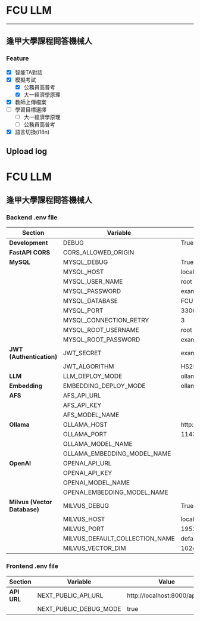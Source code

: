 # FCU LLM

---

## 逢甲大學課程問答機械人

### Feature
- [x] 智能TA對話
- [x] 模擬考試
  - [x] 公務員高普考
  - [x] 大一經濟學原理
- [x] 教師上傳檔案
- [ ] 學習目標選擇
  - [ ] 大一經濟學原理
  - [ ] 公務員高普考
- [x] 語言切換(i18n)

## Upload log

# FCU LLM

## 逢甲大學課程問答機械人

### Backend .env file
| **Section**                  | **Variable**                   | **Value**        |
| ---------------------------- | ------------------------------ | ---------------- |
| **Development**              | DEBUG                          | True             |
| **FastAPI CORS**             | CORS_ALLOWED_ORIGIN            |                  |
| **MySQL**                    | MYSQL_DEBUG                    | True             |
|                              | MYSQL_HOST                     | localhost        |
|                              | MYSQL_USER_NAME                | root             |
|                              | MYSQL_PASSWORD                 | example_password |
|                              | MYSQL_DATABASE                 | FCU              |
|                              | MYSQL_PORT                     | 3306             |
|                              | MYSQL_CONNECTION_RETRY         | 3                |
|                              | MYSQL_ROOT_USERNAME            | root             |
|                              | MYSQL_ROOT_PASSWORD            | example_password |
| **JWT (Authentication)**     | JWT_SECRET                     | example_secret   |
|                              | JWT_ALGORITHM                  | HS256            |
| **LLM**                      | LLM_DEPLOY_MODE                | ollama           |
| **Embedding**                | EMBEDDING_DEPLOY_MODE          | ollama           |
| **AFS**                      | AFS_API_URL                    |                  |
|                              | AFS_API_KEY                    |                  |
|                              | AFS_MODEL_NAME                 |                  |
| **Ollama**                   | OLLAMA_HOST                    | http://localhost |
|                              | OLLAMA_PORT                    | 11434            |
|                              | OLLAMA_MODEL_NAME              |                  |
|                              | OLLAMA_EMBEDDING_MODEL_NAME    |                  |
| **OpenAI**                   | OPENAI_API_URL                 |                  |
|                              | OPENAI_API_KEY                 |                  |
|                              | OPENAI_MODEL_NAME              |                  |
|                              | OPENAI_EMBEDDING_MODEL_NAME    |                  |
| **Milvus (Vector Database)** | MILVUS_DEBUG                   | True             |
|                              | MILVUS_HOST                    | localhost        |
|                              | MILVUS_PORT                    | 19530            |
|                              | MILVUS_DEFAULT_COLLECTION_NAME | default          |
|                              | MILVUS_VECTOR_DIM              | 1024             |



### Frontend .env file
| **Section** | **Variable**           | **Value**                    |
| ----------- | ---------------------- | ---------------------------- |
| **API URL** | NEXT_PUBLIC_API_URL    | http://localhost:8000/api/v1 |
|             | NEXT_PUBLIC_DEBUG_MODE | true                         |
